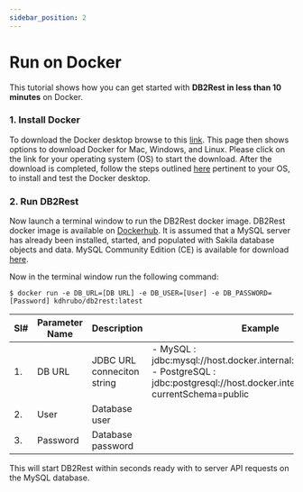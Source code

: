 ```yaml
---
sidebar_position: 2
---
```


# Run on Docker

This tutorial shows how you can get started with **DB2Rest in less than 10 minutes** on Docker.

### 1. Install Docker

To download the Docker desktop browse to this [link](https://www.docker.com/get-started/). This page then shows options
to download Docker for Mac, Windows, and Linux. Please click on the link for your operating system (OS) to start the download.
After the download is completed, follow the steps outlined [here](https://docs.docker.com/desktop/) pertinent to your OS, to install and test the Docker desktop.

### 2. Run DB2Rest

Now launch a terminal window to run the DB2Rest docker image. DB2Rest docker image is available on [Dockerhub](https://hub.docker.com/repository/docker/kdhrubo/db2rest/general).
It is assumed that a MySQL server has already been installed, started, and populated with Sakila database objects and data. MySQL Community Edition (CE) is available for download [here](https://dev.mysql.com/downloads/).

Now in the terminal window run the following command:

```Shell
$ docker run -e DB_URL=[DB URL] -e DB_USER=[User] -e DB_PASSWORD=[Password] kdhrubo/db2rest:latest
``` 

| Sl# |Parameter Name| Description                           | Example                                                                                                                                                  |
|-----|--------------|---------------------------------------|----------------------------------------------------------------------------------------------------------------------------------------------------------|
| 1.  | DB URL       | JDBC URL conneciton string            | - MySQL : jdbc:mysql://host.docker.internal:3306/sakila     <br/> - PostgreSQL : jdbc:postgresql://host.docker.internal:5432/sakila?currentSchema=public |
| 2.  | User         | Database user                         |                                                                                                                                                          |
| 3.  | Password     | Database password                     |                                                                                                                                                          |     

This will start DB2Rest within seconds ready with to server API requests on the MySQL database. 
